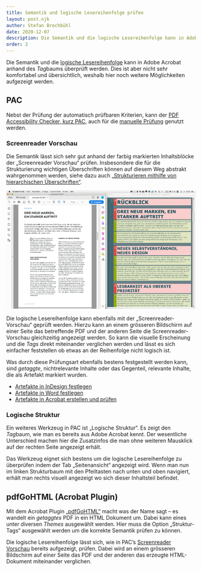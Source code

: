 ```yaml
---
title: Semantik und logische Lesereihenfolge prüfen
layout: post.njk
author: Stefan Brechbühl
date: 2020-12-07
description: Die Semantik und die logische Lesereihenfolge kann in Adobe Acrobat anhand des *Tag*baums überprüft werden. Dies ist aber nicht sehr komfortabel und übersichtlich, weshalb hier noch weitere Möglichkeiten aufgezeigt werden.
order: 2
---
```


Die Semantik und die [logische Lesereihenfolge](/de/glossary/#logische-lesereihenfolge) kann in Adobe Acrobat anhand des *Tag*baums überprüft werden. Dies ist aber nicht sehr komfortabel und übersichtlich, weshalb hier noch weitere Möglichkeiten aufgezeigt werden.

## PAC

Nebst der Prüfung der automatisch prüfbaren Kriterien, kann der [PDF Accessibility Checker, kurz PAC,](/de/glossary/#pac) auch für die [manuelle Prüfung](/de/glossary/#manuelle-prüfung) genutzt werden.

### Screenreader Vorschau

Die Semantik lässt sich sehr gut anhand der farbig markierten Inhaltsblöcke der „Screenreader Vorschau“ prüfen. Insbesondere die für die Strukturierung wichtigen Überschriften können auf diesem Weg abstrakt wahrgenommen werden, siehe dazu auch [„Strukturieren mithilfe von hierarchischen Überschriften“](/de/basics/general/structure-with-the-help-of-multi-level-headings/).

![Bildschirmfoto: Auf der linken Seite ist das PDF im Acrobat geöffnet. Rechts befindet sich das gleiche PDF in der Screenreader-Vorschau von PAC.](src/assets/img/acrobat_and_pac-screenreader-preview.png)

Die logische Lesereihenfolge kann ebenfalls mit der „Screenreader-Vorschau“ geprüft werden. Hierzu kann an einem grösseren Bildschirm auf einer Seite das betreffende PDF und der anderen Seite die Screenreader-Vorschau gleichzeitig angezeigt werden. So kann die visuelle Erscheinung und die _Tags_ direkt miteinander verglichen werden und lässt es sich einfacher feststellen ob etwas an der Reihenfolge nicht logisch ist.

Was durch diese Prüfungsart ebenfalls bestens festgestellt werden kann, sind _getaggte_, nichtrelevante Inhalte oder das Gegenteil, relevante Inhalte, die als Artefakt markiert wurden.

- [Artefakte in InDesign festlegen](/de/basics/indesign/defining-artifacts-in-indesign/)
- [Artefakte in Word festlegen](/de/basics/word/defining-artifacts-in-word/)
- [Artefakte in Acrobat erstellen und prüfen](/de/basics/acrobat/create-and-check-artifacts-in-acrobat/)

### Logische Struktur

Ein weiteres Werkzeug in PAC ist „Logische Struktur“. Es zeigt den *Tag*baum, wie man es bereits aus Adobe Acrobat kennt. Der wesentliche Unterschied machen hier die Zusatzinfos die man ohne weiteren Mausklick auf der rechten Seite angezeigt erhält.

Das Werkzeug eignet sich bestens um die logische Lesereihenfolge zu überprüfen indem der Tab „Seitenansicht“ angezeigt wird. Wenn man nun im linken Strukturbaum mit den Pfeiltasten nach unten und oben navigiert, erhält man rechts visuell angezeigt wo sich dieser Inhaltsteil befindet.

## pdfGoHTML (Acrobat Plugin)

Mit dem Acrobat Plugin [„pdfGoHTML“](https://www.callassoftware.com/de/produkte/pdfgohtml) macht was der Name sagt – es wandelt ein _getaggtes_ PDF in ein HTML Dokument um. Dabei kann eines unter diversen _Themes_ ausgewählt werden. Hier muss die Option „Struktur-Tags“ ausgewählt werden um die korrekte Semantik prüfen zu können.

Die logische Lesereihenfolge lässt sich, wie in PAC’s [Screenreader Vorschau](#screenreader-vorschau) bereits aufgezeigt, prüfen. Dabei wird an einem grösseren Bildschirm auf einer Seite das PDF und der anderen das erzeugte HTML-Dokument miteinander verglichen.
